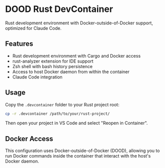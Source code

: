 # DOOD Rust DevContainer

Rust development environment with Docker-outside-of-Docker support, optimized for Claude Code.

## Features

- Rust development environment with Cargo and Docker access
- rust-analyzer extension for IDE support
- Zsh shell with bash history persistence
- Access to host Docker daemon from within the container
- Claude Code integration

## Usage

Copy the `.devcontainer` folder to your Rust project root:

```bash
cp -r .devcontainer /path/to/your/rust-project/
```

Then open your project in VS Code and select "Reopen in Container".

## Docker Access

This configuration uses Docker-outside-of-Docker (DOOD), allowing you to run Docker commands inside the container that interact with the host's Docker daemon.